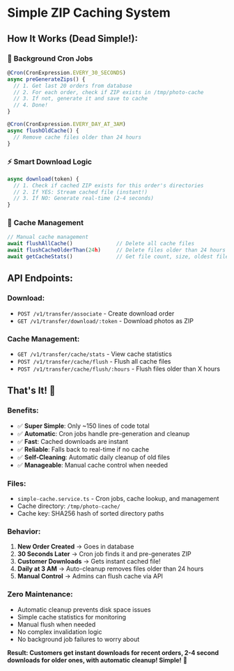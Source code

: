 # Simple ZIP Caching System

## How It Works (Dead Simple!):

### 🔄 **Background Cron Jobs**

```typescript
@Cron(CronExpression.EVERY_30_SECONDS)
async preGenerateZips() {
  // 1. Get last 20 orders from database
  // 2. For each order, check if ZIP exists in /tmp/photo-cache
  // 3. If not, generate it and save to cache
  // 4. Done!
}

@Cron(CronExpression.EVERY_DAY_AT_3AM)
async flushOldCache() {
  // Remove cache files older than 24 hours
}
```

### ⚡ **Smart Download Logic**

```typescript
async download(token) {
  // 1. Check if cached ZIP exists for this order's directories
  // 2. If YES: Stream cached file (instant!)
  // 3. If NO: Generate real-time (2-4 seconds)
}
```

### 🧹 **Cache Management**

```typescript
// Manual cache management
await flushAllCache()              // Delete all cache files
await flushCacheOlderThan(24h)     // Delete files older than 24 hours
await getCacheStats()              // Get file count, size, oldest file age
```

## API Endpoints:

### **Download:**

- `POST /v1/transfer/associate` - Create download order
- `GET /v1/transfer/download/:token` - Download photos as ZIP

### **Cache Management:**

- `GET /v1/transfer/cache/stats` - View cache statistics
- `POST /v1/transfer/cache/flush` - Flush all cache files
- `POST /v1/transfer/cache/flush/:hours` - Flush files older than X hours

## That's It! 🎉

### **Benefits:**

- ✅ **Super Simple**: Only ~150 lines of code total
- ✅ **Automatic**: Cron jobs handle pre-generation and cleanup
- ✅ **Fast**: Cached downloads are instant
- ✅ **Reliable**: Falls back to real-time if no cache
- ✅ **Self-Cleaning**: Automatic daily cleanup of old files
- ✅ **Manageable**: Manual cache control when needed

### **Files:**

- `simple-cache.service.ts` - Cron jobs, cache lookup, and management
- Cache directory: `/tmp/photo-cache/`
- Cache key: SHA256 hash of sorted directory paths

### **Behavior:**

1. **New Order Created** → Goes in database
2. **30 Seconds Later** → Cron job finds it and pre-generates ZIP
3. **Customer Downloads** → Gets instant cached file!
4. **Daily at 3 AM** → Auto-cleanup removes files older than 24 hours
5. **Manual Control** → Admins can flush cache via API

### **Zero Maintenance:**

- Automatic cleanup prevents disk space issues
- Simple cache statistics for monitoring
- Manual flush when needed
- No complex invalidation logic
- No background job failures to worry about

**Result: Customers get instant downloads for recent orders, 2-4 second downloads for older ones, with automatic cleanup! Simple!** 🚀
